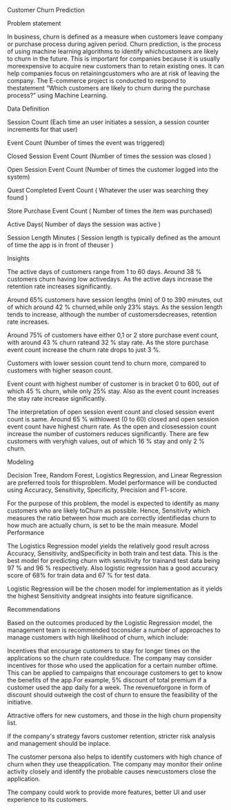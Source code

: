 Customer Churn Prediction

Problem statement

In business, churn is defined as a measure when customers leave company or purchase process during agiven period. Churn prediction, is the process of using machine learning algorithms to identify whichcustomers are likely to churn in the future. This is important for companies because it is usually moreexpensive to acquire new customers than to retain existing ones. It can help companies focus on retainingcustomers who are at risk of leaving the company. The E-commerce project is conducted to respond to thestatement “Which customers are likely to churn during the purchase process?” using Machine Learning.

Data Definition

Session Count (Each time an user initiates a session, a session counter increments for that user)

Event Count (Number of times the event was triggered)

Closed Session Event Count (Number of times the session was closed )

Open Session Event Count (Number of times the customer logged into the system)

Quest Completed Event Count ( Whatever the user was searching they found )

Store Purchase Event Count ( Number of times the item was purchased)

Active Days( Number of days the session was active )

Session Length Minutes ( Session length is typically defined as the amount of time the app is in front of theuser )

Insights

The active days of customers range from 1 to 60 days. Around 38 % customers churn having low activedays. As the active days increase the retention rate increases significantly.

Around 65% customers have session lengths (min) of 0 to 390 minutes, out of which around 42 % churned,while only 23% stays. As the session length tends to increase, although the number of customersdecreases, retention rate increases.

Around 75% of customers have either 0,1 or 2 store purchase event count, with around 43 % churn rateand 32 % stay rate. As the store purchase event count increase the churn rate drops to just 3 %.

Customers with lower session count tend to churn more, compared to customers with higher season count.

Event count with highest number of customer is in bracket 0 to 600, out of which 45 % churn, while only 25% stay. Also as the event count increases the stay rate increase significantly.

The interpretation of open session event count and closed session event count is same. Around 65 % withlowest (0 to 60) closed and open session event count have highest churn rate. As the open and closesession count increase the number of customers reduces significantly. There are few customers with veryhigh values, out of which 16 % stay and only 2 % churn.

Modeling

Decision Tree, Random Forest, Logistics Regression, and Linear Regression are preferred tools for thisproblem. Model performance will be conducted using Accuracy, Sensitivity, Specificity, Precision and F1-score.

For the purpose of this problem, the model is expected to identify as many customers who are likely toChurn as possible. Hence, Sensitivity which measures the ratio between how much are correctly identifiedas churn to how much are actually churn, is set to be the main measure.
Model Performance

The Logistics Regression model yields the relatively good result across Accuracy, Sensitivity, andSpecificity in both train and test data. This is the best model for predicting churn with sensitivity for trainand test data being 97 % and 96 % respectively. Also logistic regression has a good accuracy score of 68% for train data and 67 % for test data.

Logistic Regression will be the chosen model for implementation as it yields the highest Sensitivity andgreat insights into feature significance.

Recommendations

Based on the outcomes produced by the Logistic Regression model, the management team is recommended toconsider a number of approaches to manage customers with high likelihood of churn, which include:

Incentives that encourage customers to stay for longer times on the applications so the churn rate couldreduce. The company may consider incentives for those who used the application for a certain number oftime. This can be applied to campaigns that encourage customers to get to know the benefits of the app.For example, 5% discount of total premium if a customer used the app daily for a week. The revenueforgone in form of discount should outweigh the cost of churn to ensure the feasibility of the initiative.

Attractive offers for new customers, and those in the high churn propensity list.

If the company's strategy favors customer retention, stricter risk analysis and management should be inplace.

The customer persona also helps to identify customers with high chance of churn when they use theapplication. The company may monitor their online activity closely and identify the probable causes newcustomers close the application.

The company could work to provide more features, better UI and user experience to its customers.
